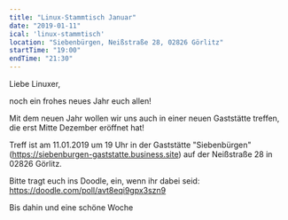 ```yaml
---
title: "Linux-Stammtisch Januar"
date: "2019-01-11"
ical: 'linux-stammtisch'
location: "Siebenbürgen, Neißstraße 28, 02826 Görlitz"
startTime: "19:00"
endTime: "21:30"
---
```


Liebe Linuxer,

noch ein frohes neues Jahr euch allen! 

Mit dem neuen Jahr wollen wir uns auch in einer neuen Gaststätte treffen, die erst Mitte Dezember eröffnet hat!

Treff ist am 11.01.2019 um 19 Uhr in der Gaststätte "Siebenbürgen" (https://siebenburgen-gaststatte.business.site) auf der Neißstraße 28 in 02826 Görlitz.

Bitte tragt euch ins Doodle, ein, wenn ihr dabei seid: https://doodle.com/poll/avt8eqi9gpx3szn9

Bis dahin und eine schöne Woche
